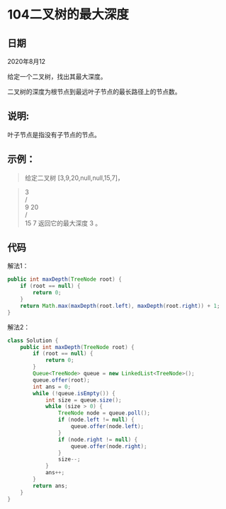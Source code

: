 # 104二叉树的最大深度

## 日期
2020年8月12

给定一个二叉树，找出其最大深度。

二叉树的深度为根节点到最远叶子节点的最长路径上的节点数。

## 说明: 
叶子节点是指没有子节点的节点。
  
## 示例：
>给定二叉树 [3,9,20,null,null,15,7]，

>    3  
>   / \
>  9  20  
>    /  \
>   15   7
返回它的最大深度 3 。

## 代码
解法1： 
```java
public int maxDepth(TreeNode root) {
    if (root == null) {
        return 0;
    }
    return Math.max(maxDepth(root.left), maxDepth(root.right)) + 1;
}
```

解法2：
```java
class Solution {
    public int maxDepth(TreeNode root) {
        if (root == null) {
            return 0;
        }
        Queue<TreeNode> queue = new LinkedList<TreeNode>();
        queue.offer(root);
        int ans = 0;
        while (!queue.isEmpty()) {
            int size = queue.size();
            while (size > 0) {
                TreeNode node = queue.poll();
                if (node.left != null) {
                    queue.offer(node.left);
                }
                if (node.right != null) {
                    queue.offer(node.right);
                }
                size--;
            }
            ans++;
        }
        return ans;
    }
}
```

